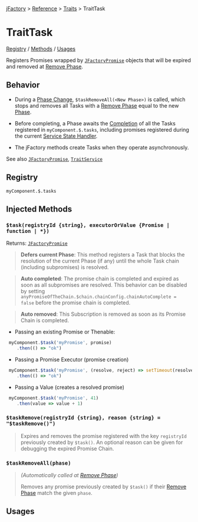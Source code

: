 [jFactory](index.md) > [Reference](ref-index.md) > [Traits](ref-index.md#traits-component-features) > TraitTask

# TraitTask

[Registry](#registry) / [Methods](#injected-methods) / [Usages](#usages)

Registers Promises wrapped by [`JFactoryPromise`](JFactoryPromise.md) objects that will be expired and removed at [Remove Phase](TraitService-Phases.md#remove-phase). 

## Behavior

* During a [Phase Change](TraitService-Phases.md), `$taskRemoveAll(<New Phase>)` is called, which stops and removes all Tasks with a [Remove Phase](TraitService-Phases.md#remove-phase) equal to the new [Phase](TraitService-Phases.md).

* Before completing, a Phase awaits the [Completion](JFactoryPromise.md#chain-completion--cancellation) of all the Tasks registered in `myComponent.$.tasks`, including promises registered during the current [Service State Handler](TraitService-States.md#service-state-handlers).

* The jFactory methods create Tasks when they operate asynchronously.

See also [`JFactoryPromise`](JFactoryPromise.md), [`TraitService`](TraitService-Phases.md#phase-process-and-resolving) 

## Registry

`myComponent.$.tasks`

## Injected Methods

### `$task(registryId {string}, executorOrValue {Promise | function | *})`
Returns: [`JFactoryPromise`](JFactoryPromise.md)  

>**Defers current Phase**: This method registers a Task that blocks the resolution of the current Phase (if any) until the whole Task chain (including subpromises) is resolved.

>**Auto completed**: The promise chain is completed and expired as soon as all subpromises are resolved. This behavior can be disabled by setting `anyPromiseOfTheChain.$chain.chainConfig.chainAutoComplete = false` before the promise chain is completed.

> **Auto removed**: This Subscription is removed as soon as its Promise Chain is completed.

* Passing an existing Promise or Thenable:
```javascript
 myComponent.$task('myPromise', promise) 
    .then(() => "ok")
```
* Passing a Promise Executor (promise creation)
```javascript
 myComponent.$task('myPromise', (resolve, reject) => setTimeout(resolve, 1000))
    .then(() => "ok")
```
* Passing a Value (creates a resolved promise)
```javascript
 myComponent.$task('myPromise', 41)
    .then(value => value + 1)
```
### `$taskRemove(registryId {string}, reason {string} = "$taskRemove()")`
>
>Expires and removes the promise registered with the key `registryId` previously created by `$task()`. An optional reason can be given for debugging the expired Promise Chain.
>

### `$taskRemoveAll(phase)`
>*(Automatically called at [Remove Phase](TraitService-Phases.md#remove-phase))*
>
>Removes any promise previously created by `$task()` if their [Remove Phase](TraitService-Phases.md#remove-phase) match the given `phase`.

<!--
### `$taskPromiseAll(autoComplete)`
>
>
>
-->

## Usages
<!--
```javascript
import {jFactory} from "jfactory-es";

let myComponent = jFactory("myComponent", {
    onInstall() {
         this.installPromise = this.$task("installPromise", resolve => setTimeout(resolve, 100));

        this.$log(
            "install promise:",
            "fulfilled:", this.installPromise.$isFulfilled,  // false
            "settled:", this.installPromise.$isSettled)  // false
    },

    onEnable() {
        this.enablePromise = this.$task("enablePromise", resolve => setTimeout(resolve, 10));

        this.$log(
            "enable promise:",
            "fulfilled:", this.enablePromise.$isFulfilled,  // false
            "settled:", this.enablePromise.$isSettled)  // false
    }
});

await myComponent.$install();
myComponent.$log(
        "install promise:",
        "fulfilled:", myComponent.installPromise.$isFulfilled, // true
        "settled:", myComponent.installPromise.$isSettled); // true

await myComponent.$enable();
myComponent.$log(
    "enable promise:",
    "fulfilled:", myComponent.enablePromise.$isFulfilled, // true
    "settled:", myComponent.enablePromise.$isSettled); // true

// Service State "enabled" is true so 
// the [Remove Phase](TraitService-Phases.md#remove-phase) will be PHASE_DISABLE for this promise:
myComponent.$task("myPromise", resolve => setTimeout(resolve, 10))
    .then(()=>myComponent.$log("hello?")); // not called because a $disable() is called below

// remove and expires pending promises that expire at PHASE_DISABLE
myComponent.$disable();
```
-->